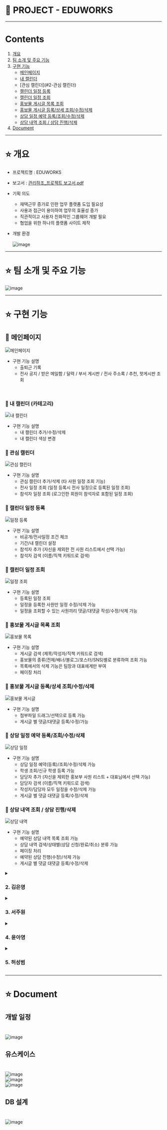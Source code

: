 # 🏢 PROJECT - EDUWORKS
***
# Contents <br>
1. [개요](#star-개요)  
2. [팀 소개 및 주요 기능](#star-팀-소개-및-주요-기능)
3. [구현 기능](#star-구현-기능)
    - [메인페이지](#pushpin-메인페이지)
    - [내 캘린더](#1-내 )
    - [관심 캘린더](#2-관심 캘린더)   
    - [캘린더 일정 등록](#3-서주원)   
    - [캘린더 일정 조회](#4-윤아영)   
    - [홍보물 게시글 목록 조회](#5-허성범)  
    - [홍보물 게시글 등록/상세 조회/수정/삭제]()
    - [상담 일정 예약 등록/조회/수정/삭제]()
    - [상담 내역 조회 / 상담 진행/삭제]()
3. [Document](#star-document)

***

# :star: 개요
- 프로젝트명 : EDUWORKS <br>

- 보고서 : [관리하조_프로젝트 보고서.pdf](https://github.com/yoonahyoung/eduWorks/files/9641313/_.pdf) <br>

- 기획 의도  <br>
  - 재택근무 증가로 인한 업무 플랫폼 도입 필요성 <br>
  - 사용과 접근이 용이하여 업무의 효율성 증가 <br>
  - 직관적이고 사용자 친화적인 그룹웨어 개발 필요 <br>
  - 협업을 위한 하나의 플랫폼 사이트 제작 <br>

- 개발 환경 <br><br>
![image](https://user-images.githubusercontent.com/103404357/194379532-305a4a73-8329-4dfd-85ca-890c3bfeaf4c.png) <br>

***

# :star: 팀 소개 및 주요 기능
![image](https://user-images.githubusercontent.com/103404357/192155698-c3bbcec1-de4d-42ef-bcce-9afc2e874f42.png)



***
# :star: 구현 기능

## :pushpin: 메인페이지
![메인페이지](https://user-images.githubusercontent.com/103404357/194943634-4debdc7d-e155-4e81-b354-7260ff92791c.gif) <br>
- 구현 기능 설명
  - 출퇴근 기록
  - 전사 공지 / 받은 메일함 / 달력 / 부서 게시판 / 전사 주소록 / 추천, 핫게시판 조회 
<br>  


### 📌 내 캘린더 (카테고리)
![내 캘린더](https://user-images.githubusercontent.com/102542087/200232434-8ac60f9b-99da-4649-95a8-f1906fdb7bab.gif) <br>
- 구현 기능 설명
    - 내 캘린더 추가/수정/삭제
    - 내 캘린더 색상 변경
    
### 📌 관심 캘린더
![관심 캘린더](https://user-images.githubusercontent.com/102542087/200235646-0c9afd69-535d-42ab-8c44-0aa5fdb44b3e.gif) <br>
- 구현 기능 설명
    - 관심 캘린더 추가/삭제 (타 사원 일정 조회 기능)
    - 전사 일정 조회 (일정 등록시 전사 일정으로 등록된 일정 조회)
    - 참석자 일정 조회 (로그인한 회원이 참석자로 포함된 일정 조회)
    
### 📌 캘린더 일정 등록
![일정 등록](https://user-images.githubusercontent.com/102542087/200237226-0bdced4e-96c8-4127-8553-a0e4e2f59dec.gif) <br>
- 구현 기능 설명
    - 비공개/전사일정 조건 체크
    - 기간/내 캘린더 설정
    - 참석자 추가 (자신을 제외한 전 사원 리스트에서 선택 가능)
    - 참석자 검색 (이름/직책 키워드로 검색)

### 📌 캘린더 일정 조회
![일정 조회](https://user-images.githubusercontent.com/102542087/200239833-501e89fb-2228-489f-a9b6-fbde9f6018d6.gif) <br>
- 구현 기능 설명
    - 등록된 일정 조회
    - 일정을 등록한 사원만 일정 수정/삭제 가능
    - 일정을 조회할 수 있는 사원끼리 댓글/대댓글 작성/수정/삭제 가능

### 📌 홍보물 게시글 목록 조회
![홍보물 목록](https://user-images.githubusercontent.com/102542087/200492941-a2013d15-586d-45c7-a663-35284b0b2b01.gif) <br>
- 구현 기능 설명
    - 게시글 검색 (제목/작성자/직책 키워드로 검색)
    - 홍보물의 종류(전체/배너/블로그/포스터/SNS)별로 분류하여 조회 가능
    - 목록에서의 삭제 기능은 팀장과 대표에게만 부여
    - 페이징 처리

### 📌 홍보물 게시글 등록/상세 조회/수정/삭제
![홍보물 게시글](https://user-images.githubusercontent.com/102542087/200494766-f2f44c6e-9de3-404d-909a-209f0eef10d9.gif) <br>
- 구현 기능 설명
    - 첨부파일 드래그/선택으로 등록 가능
    - 게시글 별 댓글/대댓글 등록/수정/가능
    
### 📌 상담 일정 예약 등록/조회/수정/삭제
![상담 일정](https://user-images.githubusercontent.com/102542087/200501454-b55ad877-9b66-4c67-bad3-5a4c5d106981.gif) <br>
- 구현 기능 설명
    - 상담 일정 예약(등록)/조회/수정/삭제 가능
    - 학생 조회/신규 학생 등록 가능
    - 담당자 추가 (자신을 제외한 홍보부 사원 리스트 + 대표님에서 선택 가능)
    - 담당자 검색 (이름/직책 키워드로 검색)
    - 작성자/담당자 모두 일정을 수정/삭제 가능
    - 게시글 별 댓글 대댓글 등록/수정/삭제

### 📌 상담 내역 조회 / 상담 진행/삭제 
![상담 내역](https://user-images.githubusercontent.com/102542087/200502986-755906a4-2bf7-44d3-bfd1-fdbe0acf0845.gif) <br>
- 구현 기능 설명
    - 예약된 상담 내역 목록 조회 가능
    - 상담 내역 검색/상태별(상담 신청/완료/취소) 분류 가능
    - 페이징 처리
    - 예약된 상담 진행(수정)/삭제 가능
    - 게시글 별 댓글 대댓글 등록/수정/삭제
    
</details>

<details><summary><h3>2. 김은영</h3></summary>

### 📌 전사주소록
![전사주소록](https://user-images.githubusercontent.com/103404357/192148420-9f702f7b-5f61-47e9-b950-18fa44d19474.gif) <br>
- 구현 기능 설명
  - 오래된순/최신순 정렬 및 페이징처리
  - 주소록 검색 (이름/부서/직급/전화번호/이메일/메모에서 검색)
  
### 📌 개인주소록
![개인주소록](https://user-images.githubusercontent.com/103404357/192149858-f95a2c48-6e67-4fbf-86b8-bebeee60bd29.gif) <br>
- 구현 기능 설명
  - 오래된순/최신순 정렬 및 페이징처리
  - 주소록 검색 (이름/부서/직급/전화번호/이메일/메모에서 검색)
  - 주소록 그룹 추가/수정/삭제
  - 그룹별 연락처 추가/수정/삭제
  
### 📌 메일 작성
![메일작성](https://user-images.githubusercontent.com/103404357/192150424-bd31d504-bccc-442b-b6c5-e9e3becbbdeb.gif)
- 구현 기능 설명
  - 주소록에서 작성하고자하는 메일 주소 선택하여 '받는사람'에 작성
  - 첨부파일 다중 파일 선택/삭제 및 개수 제한 처리
  - 메일 중요여부 체크 (중요체크시 전송날짜 상관없이 상단에 노출)
  - 메일 미리보기
  - 메일 전송 및 취소
  
### 📌 메일 작성(나에게)
![메일작성(나에게)](https://user-images.githubusercontent.com/103404357/192151152-6614c673-4b07-451b-aa31-0f54842b7114.gif)
- 구현 기능 설명
  - 첨부파일 다중 파일 선택/삭제 및 개수 제한 처리
  - 메일 중요여부 체크 (중요체크시 전송날짜 상관없이 상단에 노출)
  - 메일 미리보기
  - 메일 전송 및 취소
  
### 📌 메일 목록 조회
![메일 목록](https://user-images.githubusercontent.com/103404357/192152350-8f4bc6a5-8018-4c94-82ae-8bc3c3483738.gif) <br>

- 구현 기능 설명
  - 보낸/받은/휴지통/중요/읽은/안읽은 각 조건에 맞는 메일 조회
  - 첨부파일 여부 확인 (첨부파일 없는 경우 : 아이콘 없음 | 첨부파일 있는 경우 : 🧷)
  - 메일 읽음 여부 확인 (읽은 경우 : 📩  | 안읽은 경우 : ✉️)
  - 메일 답장 (미선택 및 1개 이상 선택시 '1개의 메일을 선택해주세요' 안내 메세지 표시)
  - 메일 삭제
  - 메일 목록 페이지당 전체 메일 개수 및 안읽은 메일 개수 조회
  - 중요 메일 설정시 중요 메일함에서 조회 가능
  - 메일 상세 조회시 읽은 메일함으로 이동
  
### 📌 메일 삭제
![메일 삭제](https://user-images.githubusercontent.com/103404357/192152728-d79ff8ef-c7dc-4b11-8702-e7fc19432248.gif) <br>

- 구현 기능 설명
  - 메일 선택 삭제
  - '비우기'선택시 전체 삭제
  
### 📌 메일 태그
![메일 태그](https://user-images.githubusercontent.com/103404357/192153737-a2fa7380-9437-4cd1-bd4a-408944454a63.gif) <br>

- 구현 기능 설명
  - 메일 태그 추가/수정/삭제
  - 선택하지 않은 상태에서 메일 태그 추가시 '태그를 추가할 메일을 선택해주세요' 안내 메세지 표시
  - 메일 선택 후 태그 삽입
  - 선택한 메일 태그함으로 이동 및 해당 태그 메일만 조회
  
### 📌 메일 상세 조회  
![메일 상세 조회2](https://user-images.githubusercontent.com/103404357/192155469-62492c94-bceb-474e-83fa-9a551fc4f4ca.gif) <br>

- 구현 기능 설명
  - 메일 상세 조회
  - 중요 메일 설정
  - 첨부파일 다운 (첨부파일이 없는 경우 : '첨부파일이 없습니다' 안내 메세지 표시)
  - 태그 추가 설정
  - 메일 답장
  - 메일 삭제
</details>

<details><summary><h3>3. 서주원</h3></summary>

### 📌 출퇴근처리 및 조정신청하기
![출퇴근처리1](https://user-images.githubusercontent.com/103404713/196074257-89b6e1ac-232a-4676-844c-21fc8eb20dc6.gif) <br>
![출퇴근처리2](https://user-images.githubusercontent.com/103404713/196074316-47bd6e6f-074a-4bce-aa02-fe59bb45cbb0.gif) <br>

- 구현기능 설명
    - 각사원의 출퇴근시간과 비교해 출퇴근처리
    - 해당날짜 클릭해서 근태조정신청

### 📌 직원 연차조회
![사용자연차확인](https://user-images.githubusercontent.com/103404713/195556598-b56380d1-d0e8-4b18-9aa4-f331245523ab.gif) <br>

- 구현기능 설명
    - 21년기준으로 연단위 select option 자동생성
    - 연차승인내역 및 지급내역 조회
    
### 📌 개인 인사정보 수정
![내인사정보관리](https://user-images.githubusercontent.com/103404713/195560551-d9056736-e800-4974-8b4d-677788b5ebc3.gif) <br>

- 구현기능 설명
    - 자신의 프로필사진변경 및 기본프로필로 변경
    - 주소api를 통한 주소지변경 및 여러항목 

### 📌 직원 조회 및 수정처리(인사과)
![직원조회및관리](https://user-images.githubusercontent.com/103404713/195563936-a37407f5-3606-47a0-a5ca-5b32a4e80828.gif) <br>

- 구현기능 설명
    - 조건검색을통한 직원검색 및 페이징처리
    - 조회목록에서 다수선택
    - 특정항목 클릭시 그 직원의 수정페이지에서 여러정보 수정처리가능(인사정보수정과 동일)

### 📌 직원 등록하기(인사과)
![직원등록하기](https://user-images.githubusercontent.com/103404713/195573737-2ea6d36e-7f7c-4440-9a0d-253211e330a7.gif) <br>

- 구현기능 설명
    - 모든입력칸 기입시(프로필사진 제외) 등록가능
    - 등록하기시 이메일과 전화번호는 정규식을통해 형식확인

### 📌 ojt 일정관리(인사과)
![ojt일정등록](https://user-images.githubusercontent.com/103404713/195578682-23ef9c14-734d-4a89-b0f1-2edc0836d4fa.gif) <br>
![ojt일정취소](https://user-images.githubusercontent.com/103404713/195578723-b8f235fa-ece4-4b16-ab0c-1959145e515f.gif) <br>
![ojt완료](https://user-images.githubusercontent.com/103404713/195578747-ce1d28f4-9156-460c-a79d-c9da60a5e467.gif) <br>

- 구현기능 설명
    - 각 항목별 조건검색
    - 일정등록/취소/완료 처리시 해당직원이 적합한직원인지 조건검사
    - 등록/취소시 메일전송
    - 날짜선택시 메일에 자동기입

### 📌 부서별 근태관리(인사과)
![근태관리(인사과)](https://user-images.githubusercontent.com/103404713/195645393-db7f31f0-4d13-40b5-8d4e-40075495eb7e.gif) <br>
![근태관리근무시간(인사과)](https://user-images.githubusercontent.com/103404713/195645418-6ba39bec-330b-4eb0-8518-9299a80a15f2.gif) <br>

- 구현기능 설명
    - 부서별/직급별/기간별/이름을통해 근태내역 조회
    - 항목클릭시 항목에 맞는 근태세부정보 및 수정가능한 창 띄워짐
    - 이름클릭시 그 직원의 월별 및 주별통계 조회

### 📌 조정신청내역 관리(인사과)
![조정신청관리1(인사과)](https://user-images.githubusercontent.com/103404713/195658385-ea890d7d-e1e5-4cca-b7d1-4262dd81cb58.gif) <br>
![조정신청관리2(인사과)](https://user-images.githubusercontent.com/103404713/195658733-6b4d30d4-e6b0-4efc-8805-53dfbd7fce5d.gif) <br>

- 구현기능 설명
    - 조정신청내역 조건별 조회
    - 항목클릭시 해당 조정신청내역 상세정보 및 파일(있을경우)다운가능
    - 해당내역 근태조정처리후 처리완료/거절 처리
    
### 📌 연차등록 및 관리(인사과)
![연차승인내역1(인사과)](https://user-images.githubusercontent.com/103404713/195662102-de619bbe-a90d-44c1-a4c9-b41d0de7ab80.gif) <br>
![연차승인내역2(인사과)](https://user-images.githubusercontent.com/103404713/195662120-19381206-99fc-4fd3-ab66-813fe0f8848e.gif) <br>

- 구현기능 설명
    - 전자결제 최종승인난내역, 연차지급내역 조회
    - 연차등록시 직원 근태내역에도 적용
    - 연차지급내역 클릭시 직원의 해당연도 연차현황을 조회
    
### 📌 연차지급(인사과)
![연차지급1(인사과)](https://user-images.githubusercontent.com/103404713/195667903-1856f654-1099-4458-add7-4814b857c518.gif) <br>
![연차지급2(인사과)](https://user-images.githubusercontent.com/103404713/195667911-6caca1a8-3817-4fa3-8aa5-1a5bf338a124.gif) <br>
![연차지급3(인사과)](https://user-images.githubusercontent.com/103404713/195669143-e143437c-345b-47bd-8927-f281eaa02cc4.gif) <br>

- 구현기능 설명
    - 연차일괄지급시 조건에 맞는직원조회후 확인을통해 지급
    - 개별직원을 선택해 일수를 선택후 지급/회수처리

</details>

<details><summary><h3>4. 윤아영</h3></summary>

### 📌 
### 📌 
### 📌 
### 📌 
### 📌 
</details>

<details><summary><h3>5. 허성범</h3></summary>

### 📌 
### 📌 
### 📌 
### 📌 
### 📌 
</details>


***
# :star: Document

## 개발 일정 <br><br>
![image](https://user-images.githubusercontent.com/103404357/192147566-f71dfaa7-e9fb-4769-a4bb-6949e0477551.png) <br>


## 유스케이스 <br><br>
![image](https://user-images.githubusercontent.com/103404357/192147596-51b35781-2924-4283-9af0-71c210189955.png) <br>
![image](https://user-images.githubusercontent.com/103404357/192147269-a4c47f8a-b30f-49b9-a09f-34f436374036.png) <br>
![image](https://user-images.githubusercontent.com/103404357/192147280-b1c9b5ee-8ac8-4f0f-80f7-502131e33dd5.png) <br>

## DB 설계 <br><br>
![image](https://user-images.githubusercontent.com/103404357/192155679-bf400093-e486-4748-88b0-d4843031e5cc.png) <br>

 
